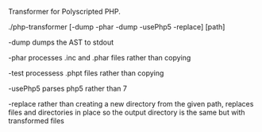 Transformer for Polyscripted PHP.

./php-transformer [-dump -phar -dump -usePhp5 -replace] [path]

-dump		dumps the AST to stdout

-phar		processes .inc and .phar files rather than copying

-test		processess .phpt files rather than copying

-usePhp5	parses php5 rather than 7

-replace	rather than creating a new directory from the given path, replaces files and directories in place so the output directory is the same but with transformed files


